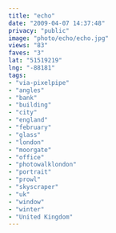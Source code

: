 ```yaml
---
title: "echo"
date: "2009-04-07 14:37:48"
privacy: "public"
image: "photo/echo/echo.jpg"
views: "83"
faves: "3"
lat: "51519219"
lng: "-88181"
tags:
- "via-pixelpipe"
- "angles"
- "bank"
- "building"
- "city"
- "england"
- "february"
- "glass"
- "london"
- "moorgate"
- "office"
- "photowalklondon"
- "portrait"
- "prowl"
- "skyscraper"
- "uk"
- "window"
- "winter"
- "United Kingdom"
---
```

<a href="/photos/2009/04/07/echo"></a>
